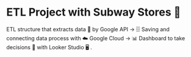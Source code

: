 # ETL Project with Subway Stores 🥪

ETL structure that extracts data 🧾 by Google API -> 🗄 Saving and connecting data process with ☁️  Google Cloud -> 📊 Dashboard to take decisions 👔 with Looker Studio 🖥 .
